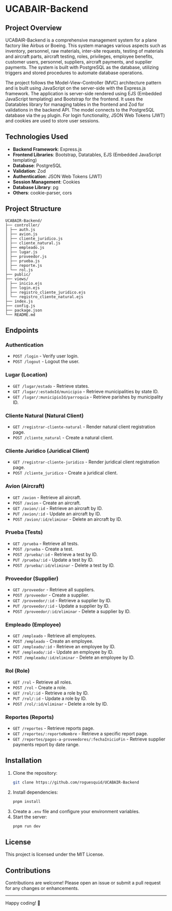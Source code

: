 # UCABAIR-Backend

## Project Overview

UCABAIR-Backend is a comprehensive management system for a plane factory like Airbus or Boeing. This system manages various aspects such as inventory, personnel, raw materials, inter-site requests, testing of materials and aircraft parts, aircraft testing, roles, privileges, employee benefits, customer users, personnel, suppliers, aircraft payments, and supplier payments. The system is built with PostgreSQL as the database, utilizing triggers and stored procedures to automate database operations.

The project follows the Model-View-Controller (MVC) architecture pattern and is built using JavaScript on the server-side with the Express.js framework. The application is server-side rendered using EJS (Embedded JavaScript templating) and Bootstrap for the frontend. It uses the Datatables library for managing tables in the frontend and Zod for validations in the backend API. The model connects to the PostgreSQL database via the `pg` plugin. For login functionality, JSON Web Tokens (JWT) and cookies are used to store user sessions.

## Technologies Used

- **Backend Framework**: Express.js
- **Frontend Libraries**: Bootstrap, Datatables, EJS (Embedded JavaScript templating)
- **Database**: PostgreSQL
- **Validation**: Zod
- **Authentication**: JSON Web Tokens (JWT)
- **Session Management**: Cookies
- **Database Library**: pg
- **Others**: cookie-parser, cors

## Project Structure
```
UCABAIR-Backend/
├── controller/
│ ├── auth.js
│ ├── avion.js
│ ├── cliente_juridico.js
│ ├── cliente_natural.js
│ ├── empleado.js
│ ├── lugar.js
│ ├── proveedor.js
│ ├── prueba.js
│ ├── reporte.js
│ └── rol.js
├── public/
├── views/
│ ├── inicio.ejs
│ ├── login.ejs
│ ├── registro_cliente_juridico.ejs
│ └── registro_cliente_natural.ejs
├── index.js
├── config.js
├── package.json
└── README.md
```

## Endpoints

### Authentication

- `POST /login` - Verify user login.
- `POST /logout` - Logout the user.

### Lugar (Location)

- `GET /lugar/estado` - Retrieve states.
- `GET /lugar/:estadoId/municipio` - Retrieve municipalities by state ID.
- `GET /lugar/:municipioId/parroquia` - Retrieve parishes by municipality ID.

### Cliente Natural (Natural Client)

- `GET /registrar-cliente-natural` - Render natural client registration page.
- `POST /cliente_natural` - Create a natural client.

### Cliente Juridico (Juridical Client)

- `GET /registrar-cliente-juridico` - Render juridical client registration page.
- `POST /cliente_juridico` - Create a juridical client.

### Avion (Aircraft)

- `GET /avion` - Retrieve all aircraft.
- `POST /avion` - Create an aircraft.
- `GET /avion/:id` - Retrieve an aircraft by ID.
- `PUT /avion/:id` - Update an aircraft by ID.
- `POST /avion/:id/eliminar` - Delete an aircraft by ID.

### Prueba (Tests)

- `GET /prueba` - Retrieve all tests.
- `POST /prueba` - Create a test.
- `POST /prueba/:id` - Retrieve a test by ID.
- `PUT /prueba/:id` - Update a test by ID.
- `POST /prueba/:id/eliminar` - Delete a test by ID.

### Proveedor (Supplier)

- `GET /proveedor` - Retrieve all suppliers.
- `POST /proveedor` - Create a supplier.
- `GET /proveedor/:id` - Retrieve a supplier by ID.
- `PUT /proveedor/:id` - Update a supplier by ID.
- `POST /proveedor/:id/eliminar` - Delete a supplier by ID.

### Empleado (Employee)

- `GET /empleado` - Retrieve all employees.
- `POST /empleado` - Create an employee.
- `GET /empleado/:id` - Retrieve an employee by ID.
- `PUT /empleado/:id` - Update an employee by ID.
- `POST /empleado/:id/eliminar` - Delete an employee by ID.

### Rol (Role)

- `GET /rol` - Retrieve all roles.
- `POST /rol` - Create a role.
- `GET /rol/:id` - Retrieve a role by ID.
- `PUT /rol/:id` - Update a role by ID.
- `POST /rol/:id/eliminar` - Delete a role by ID.

### Reportes (Reports)

- `GET /reportes` - Retrieve reports page.
- `GET /reportes/:reporteNombre` - Retrieve a specific report page.
- `GET /reportes/pagos-a-proveedores/:fechaInicioFin` - Retrieve supplier payments report by date range.

## Installation

1. Clone the repository:
    ```sh
    git clone https://github.com/roguesquid/UCABAIR-Backend
    ```
2. Install dependencies:
    ```sh
    pnpm install
    ```
3. Create a `.env` file and configure your environment variables.
4. Start the server:
    ```sh
    pnpm run dev
    ```

## License

This project is licensed under the MIT License.

## Contributions

Contributions are welcome! Please open an issue or submit a pull request for any changes or enhancements.

---

Happy coding! 🚀
